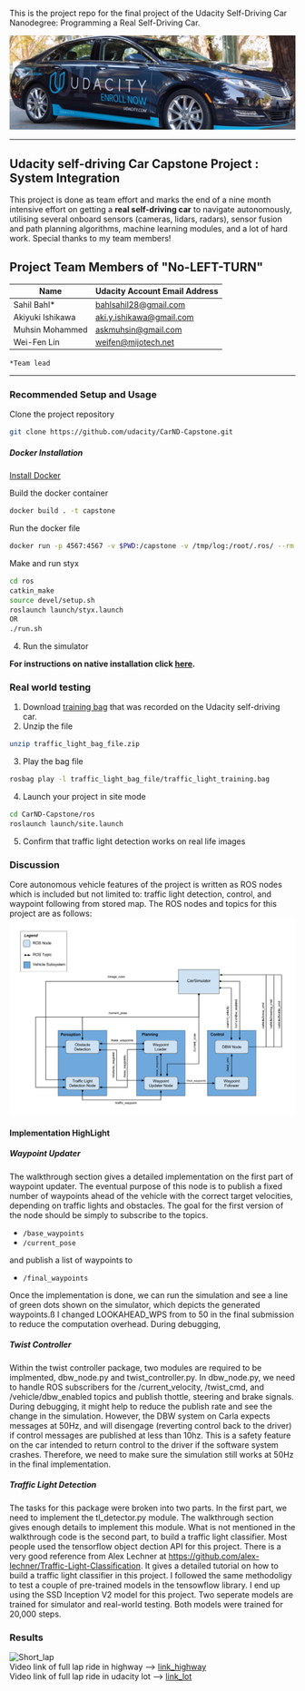 This is the project repo for the final project of the Udacity Self-Driving Car Nanodegree: Programming a Real Self-Driving Car.      

![Carla](https://github.com/askmuhsin/system_integration_ros/blob/master/imgs/carla.jpg)

---
## Udacity self-driving Car Capstone Project : System Integration
This project is done as team effort and marks the end of a nine month intensive effort on getting a **real self-driving car** to navigate autonomously, utilising several onboard sensors (cameras, lidars, radars), sensor fusion and path planning algorithms, machine learning modules, and a lot of hard work. Special thanks to my team members!     

## Project Team Members of "No-LEFT-TURN"
|Name              |Udacity Account Email Address|
|------------------|-----------------------------|
|Sahil Bahl*       |bahlsahil28@gmail.com        |
|Akiyuki Ishikawa  |aki.y.ishikawa@gmail.com     |
|Muhsin Mohammed   |askmuhsin@gmail.com          |
|Wei-Fen Lin       |weifen@mijotech.net          |       

`*Team lead`

---
### Recommended Setup and Usage
Clone the project repository
```bash
git clone https://github.com/udacity/CarND-Capstone.git
```

##### Docker Installation
[Install Docker](https://docs.docker.com/engine/installation/)

Build the docker container
```bash
docker build . -t capstone
```

Run the docker file
```bash
docker run -p 4567:4567 -v $PWD:/capstone -v /tmp/log:/root/.ros/ --rm -it capstone
```

Make and run styx
```bash
cd ros
catkin_make
source devel/setup.sh
roslaunch launch/styx.launch
OR
./run.sh
```
4. Run the simulator    

**For instructions on native installation click [here](https://github.com/askmuhsin/system_integration_ros/blob/master/imgs/additional_info.md).**

### Real world testing
1. Download [training bag](https://s3-us-west-1.amazonaws.com/udacity-selfdrivingcar/traffic_light_bag_file.zip) that was recorded on the Udacity self-driving car.
2. Unzip the file
```bash
unzip traffic_light_bag_file.zip
```
3. Play the bag file
```bash
rosbag play -l traffic_light_bag_file/traffic_light_training.bag
```
4. Launch your project in site mode
```bash
cd CarND-Capstone/ros
roslaunch launch/site.launch
```
5. Confirm that traffic light detection works on real life images

### Discussion
Core autonomous vehicle features of the project is written as ROS nodes which is included but not limited to: traffic light detection, control, and waypoint following from stored map. The ROS nodes and topics for this project are as follows:   
![ros_graph](https://github.com/askmuhsin/system_integration_ros/blob/master/imgs/final-project-ros-graph-v2.png)   

#### Implementation HighLight
##### Waypoint Updater
  The walkthrough section gives a detailed implementation on the first part of waypoint updater. The eventual purpose of this node is to publish a fixed number of waypoints ahead of the vehicle with the correct target velocities, depending on traffic lights and obstacles. The goal for the first version of the node should be simply to subscribe to the topics.
-   `/base_waypoints`
-   `/current_pose`

and publish a list of waypoints to

-   `/final_waypoints`

Once the implementation is done, we can run the simulation and see a line of green dots shown on the simulator, which depicts the generated waypoints.ß
I changed LOOKAHEAD_WPS from to 50 in the final submission to reduce the computation overhead. During debugging,

##### Twist Controller
  Within the twist controller package, two modules are required to be implmented, dbw_node.py and twist_controller.py. In dbw_node.py, we need to handle ROS subscribers for  the /current_velocity, /twist_cmd, and /vehicle/dbw_enabled topics and publish thottle, steering and brake signals. During debugging, it might help to reduce the publish rate and see the change in the simulation. However, the DBW system on Carla expects messages at 50Hz, and will disengage (reverting control back to the driver) if control messages are published at less than 10hz. This is a safety feature on the car intended to return control to the driver if the software system crashes.  Therefore, we need to make sure the simulation still works at 50Hz in the final implementation.

##### Traffic Light Detection
  The tasks for this package were broken into two parts. In the first part, we need to implement the tl_detector.py module. The walkthrough section gives enough details to implement this module. What is not mentioned in the walkthrough code is the second part, to build a traffic light classifier. Most people used the tensorflow object dection API for this project. There is a very good reference from Alex Lechner at https://github.com/alex-lechner/Traffic-Light-Classification. It gives a detailed tutorial on how to build a traffic light classifier in this project. I followed the same methodoligy to test a couple of pre-trained models in the tensowflow library.
  I end up using the SSD Inception V2 model for this project. Two seperate models are trained for simulator and real-world testing. Both models were trained for 20,000 steps.

### Results
![Short_lap](https://media.giphy.com/media/88jh47n3cxbYMj0ufb/giphy.gif)     
Video link of full lap ride in highway -->  [link_highway](https://youtu.be/L35UgI55J_k)       
Video link of full lap ride in udacity lot -->  [link_lot](https://youtu.be/GNqRoENU62I)       
